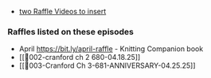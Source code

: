 
- [two Raffle Videos to insert](https://www.dropbox.com/scl/fi/11l36eyviw8g59enwibi6/2025.04-Cranford-Raffle-two-videos.mp4?rlkey=5lwkvfi87t98zflzebbz8m762&st=nuio4sp4&dl=0)

### Raffles listed on these episodes
- April https://bit.ly/april-raffle - Knitting Companion book 
- [[🎤002-cranford ch 2 680-04.18.25]]
- [[🎤003-Cranford Ch 3-681-ANNIVERSARY-04.25.25]]

